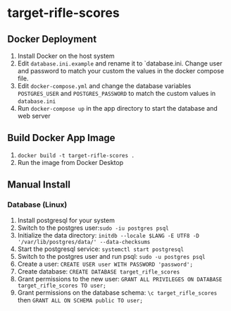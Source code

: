 # target-rifle-scores
## Docker Deployment
1. Install Docker on the host system
2. Edit `database.ini.example` and rename it to `database.ini. Change user and password to match your custom the values in the docker compose file.
3. Edit `docker-compose.yml` and change the database variables `POSTGRES_USER` and `POSTGRES_PASSWORD` to match the custom values in `database.ini`
4. Run `docker-compose up` in the app directory to start the database and web server

## Build Docker App Image
1. `docker build -t target-rifle-scores .`
2. Run the image from Docker Desktop

## Manual Install

### Database (Linux)
1. Install postgresql for your system
2. Switch to the postgres user:`sudo -iu postgres psql`
3. Initialize the data directory: `initdb --locale $LANG -E UTF8 -D '/var/lib/postgres/data/' --data-checksums`
4. Start the postgresql service: `systemctl start postgresql`
5. Switch to the postgres user and run psql: `sudo -u postgres psql`
6. Create a user: `CREATE USER user WITH PASSWORD 'password';`
7. Create database: `CREATE DATABASE target_rifle_scores`
8. Grant permissions to the new user: `GRANT ALL PRIVILEGES ON DATABASE target_rifle_scores TO user;`
9. Grant permissions on the database schema: `\c target_rifle_scores` then `GRANT ALL ON SCHEMA public TO user;`